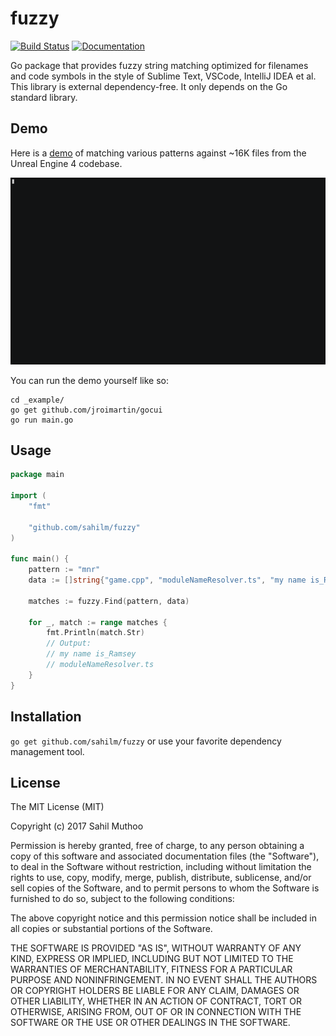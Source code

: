 # fuzzy
[![Build Status](https://travis-ci.org/sahilm/fuzzy.svg?branch=master)](https://travis-ci.org/sahilm/fuzzy)
[![Documentation](https://godoc.org/github.com/sahilm/fuzzy?status.svg)](https://godoc.org/github.com/sahilm/fuzzy)

Go package that provides fuzzy string matching optimized for filenames and code symbols in the style of Sublime Text, 
VSCode, IntelliJ IDEA et al. This library is external dependency-free. It only depends on the Go standard library.

## Demo

Here is a [demo](_example/main.go) of matching various patterns against ~16K files from the Unreal Engine 4 codebase.

![demo](demo.gif)

You can run the demo yourself like so:

```
cd _example/
go get github.com/jroimartin/gocui
go run main.go
```

## Usage

```go
package main

import (
	"fmt"

	"github.com/sahilm/fuzzy"
)

func main() {
	pattern := "mnr"
	data := []string{"game.cpp", "moduleNameResolver.ts", "my name is_Ramsey"}

	matches := fuzzy.Find(pattern, data)

	for _, match := range matches {
		fmt.Println(match.Str)
		// Output:
		// my name is_Ramsey
		// moduleNameResolver.ts
	}
}
``` 

## Installation

`go get github.com/sahilm/fuzzy` or use your favorite dependency management tool.

## License

The MIT License (MIT)

Copyright (c) 2017 Sahil Muthoo

Permission is hereby granted, free of charge, to any person obtaining a copy
of this software and associated documentation files (the "Software"), to deal
in the Software without restriction, including without limitation the rights
to use, copy, modify, merge, publish, distribute, sublicense, and/or sell
copies of the Software, and to permit persons to whom the Software is
furnished to do so, subject to the following conditions:

The above copyright notice and this permission notice shall be included in all
copies or substantial portions of the Software.

THE SOFTWARE IS PROVIDED "AS IS", WITHOUT WARRANTY OF ANY KIND, EXPRESS OR
IMPLIED, INCLUDING BUT NOT LIMITED TO THE WARRANTIES OF MERCHANTABILITY,
FITNESS FOR A PARTICULAR PURPOSE AND NONINFRINGEMENT. IN NO EVENT SHALL THE
AUTHORS OR COPYRIGHT HOLDERS BE LIABLE FOR ANY CLAIM, DAMAGES OR OTHER
LIABILITY, WHETHER IN AN ACTION OF CONTRACT, TORT OR OTHERWISE, ARISING FROM,
OUT OF OR IN CONNECTION WITH THE SOFTWARE OR THE USE OR OTHER DEALINGS IN THE
SOFTWARE.

